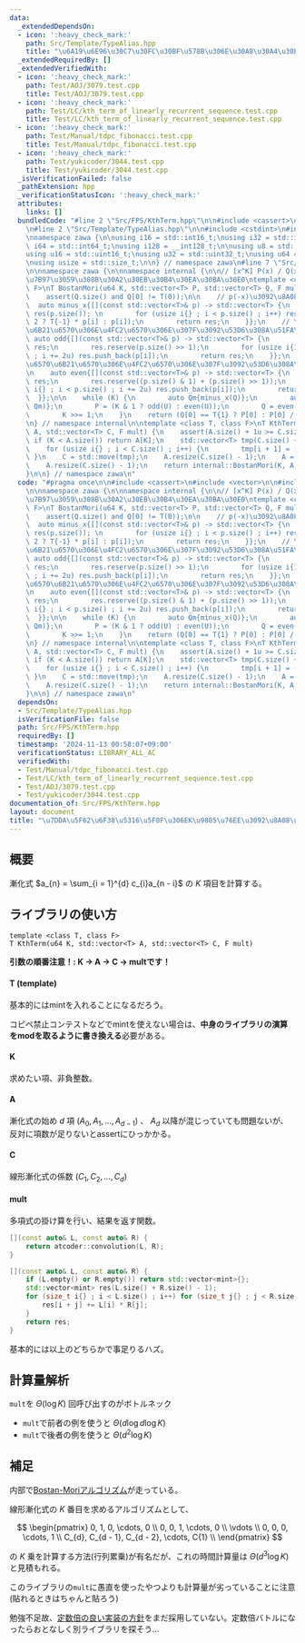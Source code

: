 ```yaml
---
data:
  _extendedDependsOn:
  - icon: ':heavy_check_mark:'
    path: Src/Template/TypeAlias.hpp
    title: "\u6A19\u6E96\u30C7\u30FC\u30BF\u578B\u306E\u30A8\u30A4\u30EA\u30A2\u30B9"
  _extendedRequiredBy: []
  _extendedVerifiedWith:
  - icon: ':heavy_check_mark:'
    path: Test/AOJ/3079.test.cpp
    title: Test/AOJ/3079.test.cpp
  - icon: ':heavy_check_mark:'
    path: Test/LC/kth_term_of_linearly_recurrent_sequence.test.cpp
    title: Test/LC/kth_term_of_linearly_recurrent_sequence.test.cpp
  - icon: ':heavy_check_mark:'
    path: Test/Manual/tdpc_fibonacci.test.cpp
    title: Test/Manual/tdpc_fibonacci.test.cpp
  - icon: ':heavy_check_mark:'
    path: Test/yukicoder/3044.test.cpp
    title: Test/yukicoder/3044.test.cpp
  _isVerificationFailed: false
  _pathExtension: hpp
  _verificationStatusIcon: ':heavy_check_mark:'
  attributes:
    links: []
  bundledCode: "#line 2 \"Src/FPS/KthTerm.hpp\"\n\n#include <cassert>\n#include <vector>\n\
    \n#line 2 \"Src/Template/TypeAlias.hpp\"\n\n#include <cstdint>\n#include <cstddef>\n\
    \nnamespace zawa {\n\nusing i16 = std::int16_t;\nusing i32 = std::int32_t;\nusing\
    \ i64 = std::int64_t;\nusing i128 = __int128_t;\n\nusing u8 = std::uint8_t;\n\
    using u16 = std::uint16_t;\nusing u32 = std::uint32_t;\nusing u64 = std::uint64_t;\n\
    \nusing usize = std::size_t;\n\n} // namespace zawa\n#line 7 \"Src/FPS/KthTerm.hpp\"\
    \n\nnamespace zawa {\n\nnamespace internal {\n\n// [x^K] P(x) / Q(x)\u3092\u8A08\
    \u7B97\u3059\u308B\u30A2\u30EB\u30B4\u30EA\u30BA\u30E0\ntemplate <class T, class\
    \ F>\nT BostanMori(u64 K, std::vector<T> P, std::vector<T> Q, F mult) {\n    assert(P.size());\n\
    \    assert(Q.size() and Q[0] != T(0));\n\n    // p(-x)\u3092\u8A08\u7B97\n  \
    \  auto minus_x{[](const std::vector<T>& p) -> std::vector<T> {\n        std::vector<T>\
    \ res(p.size()); \n        for (usize i{} ; i < p.size() ; i++) res[i] = (i %\
    \ 2 ? T{-1} * p[i] : p[i]);\n        return res;\n    }};\n    // \u5947\u6570\
    \u6B21\u6570\u306E\u4FC2\u6570\u306E\u307F\u3092\u53D6\u308A\u51FA\u3059\n   \
    \ auto odd{[](const std::vector<T>& p) -> std::vector<T> {\n        std::vector<T>\
    \ res;\n        res.reserve(p.size() >> 1);\n        for (usize i{1} ; i < p.size()\
    \ ; i += 2u) res.push_back(p[i]);\n        return res;\n    }};\n    // \u5076\
    \u6570\u6B21\u6570\u306E\u4FC2\u6570\u306E\u307F\u3092\u53D6\u308A\u51FA\u3059\
    \n    auto even{[](const std::vector<T>& p) -> std::vector<T> {\n        std::vector<T>\
    \ res;\n        res.reserve((p.size() & 1) + (p.size() >> 1));\n        for (usize\
    \ i{} ; i < p.size() ; i += 2u) res.push_back(p[i]);\n        return res;\n  \
    \  }};\n\n    while (K) {\n        auto Qm{minus_x(Q)};\n        auto U{mult(P,\
    \ Qm)};\n        P = (K & 1 ? odd(U) : even(U));\n        Q = even(mult(Q, Qm));\n\
    \        K >>= 1;\n    }\n    return (Q[0] == T{1} ? P[0] : P[0] / Q[0]);\n}\n\
    \n} // namespace internal\n\ntemplate <class T, class F>\nT KthTerm(u64 K, std::vector<T>\
    \ A, std::vector<T> C, F mult) {\n    assert(A.size() + 1u >= C.size());\n   \
    \ if (K < A.size()) return A[K];\n    std::vector<T> tmp(C.size() + 1, T{1});\n\
    \    for (usize i{} ; i < C.size() ; i++) {\n        tmp[i + 1] = -C[i];\n   \
    \ }\n    C = std::move(tmp);\n    A.resize(C.size() - 1);\n    A = mult(A, C);\n\
    \    A.resize(C.size() - 1);\n    return internal::BostanMori(K, A, C, mult);\n\
    }\n\n} // namespace zawa\n"
  code: "#pragma once\n\n#include <cassert>\n#include <vector>\n\n#include \"../Template/TypeAlias.hpp\"\
    \n\nnamespace zawa {\n\nnamespace internal {\n\n// [x^K] P(x) / Q(x)\u3092\u8A08\
    \u7B97\u3059\u308B\u30A2\u30EB\u30B4\u30EA\u30BA\u30E0\ntemplate <class T, class\
    \ F>\nT BostanMori(u64 K, std::vector<T> P, std::vector<T> Q, F mult) {\n    assert(P.size());\n\
    \    assert(Q.size() and Q[0] != T(0));\n\n    // p(-x)\u3092\u8A08\u7B97\n  \
    \  auto minus_x{[](const std::vector<T>& p) -> std::vector<T> {\n        std::vector<T>\
    \ res(p.size()); \n        for (usize i{} ; i < p.size() ; i++) res[i] = (i %\
    \ 2 ? T{-1} * p[i] : p[i]);\n        return res;\n    }};\n    // \u5947\u6570\
    \u6B21\u6570\u306E\u4FC2\u6570\u306E\u307F\u3092\u53D6\u308A\u51FA\u3059\n   \
    \ auto odd{[](const std::vector<T>& p) -> std::vector<T> {\n        std::vector<T>\
    \ res;\n        res.reserve(p.size() >> 1);\n        for (usize i{1} ; i < p.size()\
    \ ; i += 2u) res.push_back(p[i]);\n        return res;\n    }};\n    // \u5076\
    \u6570\u6B21\u6570\u306E\u4FC2\u6570\u306E\u307F\u3092\u53D6\u308A\u51FA\u3059\
    \n    auto even{[](const std::vector<T>& p) -> std::vector<T> {\n        std::vector<T>\
    \ res;\n        res.reserve((p.size() & 1) + (p.size() >> 1));\n        for (usize\
    \ i{} ; i < p.size() ; i += 2u) res.push_back(p[i]);\n        return res;\n  \
    \  }};\n\n    while (K) {\n        auto Qm{minus_x(Q)};\n        auto U{mult(P,\
    \ Qm)};\n        P = (K & 1 ? odd(U) : even(U));\n        Q = even(mult(Q, Qm));\n\
    \        K >>= 1;\n    }\n    return (Q[0] == T{1} ? P[0] : P[0] / Q[0]);\n}\n\
    \n} // namespace internal\n\ntemplate <class T, class F>\nT KthTerm(u64 K, std::vector<T>\
    \ A, std::vector<T> C, F mult) {\n    assert(A.size() + 1u >= C.size());\n   \
    \ if (K < A.size()) return A[K];\n    std::vector<T> tmp(C.size() + 1, T{1});\n\
    \    for (usize i{} ; i < C.size() ; i++) {\n        tmp[i + 1] = -C[i];\n   \
    \ }\n    C = std::move(tmp);\n    A.resize(C.size() - 1);\n    A = mult(A, C);\n\
    \    A.resize(C.size() - 1);\n    return internal::BostanMori(K, A, C, mult);\n\
    }\n\n} // namespace zawa\n"
  dependsOn:
  - Src/Template/TypeAlias.hpp
  isVerificationFile: false
  path: Src/FPS/KthTerm.hpp
  requiredBy: []
  timestamp: '2024-11-13 00:58:07+09:00'
  verificationStatus: LIBRARY_ALL_AC
  verifiedWith:
  - Test/Manual/tdpc_fibonacci.test.cpp
  - Test/LC/kth_term_of_linearly_recurrent_sequence.test.cpp
  - Test/AOJ/3079.test.cpp
  - Test/yukicoder/3044.test.cpp
documentation_of: Src/FPS/KthTerm.hpp
layout: document
title: "\u7DDA\u5F62\u6F38\u5316\u5F0F\u306EK\u9805\u76EE\u3092\u8A08\u7B97\u3059\u308B"
---
```


## 概要

漸化式 $a_{n} = \sum_{i = 1}^{d} c_{i}a_{n - i}$ の $K$ 項目を計算する。

## ライブラリの使い方

```
template <class T, class F>
T KthTerm(u64 K, std::vector<T> A, std::vector<T> C, F mult)
```

**引数の順番注意！: K -> A -> C -> multです！**

#### T (template)

基本的にはmintを入れることになるだろう。

コピペ禁止コンテストなどでmintを使えない場合は、**中身のライブラリの演算をmodを取るように書き換える**必要がある。

#### K

求めたい項、非負整数。

#### A

漸化式の始め $d$ 項 $(A_{0}, A_{1}, \dots, A_{d - 1})$ 、 $A_{d}$ 以降が混じっていても問題ないが、反対に項数が足りないとassertにひっかかる。

#### C

線形漸化式の係数 $(C_{1}, C_{2}, \dots, C_{d})$

#### mult

多項式の掛け算を行い、結果を返す関数。

```cpp
[](const auto& L, const auto& R) {
    return atcoder::convolution(L, R);
}
```

```cpp
[](const auto& L, const auto& R) {
    if (L.empty() or R.empty()) return std::vector<mint>{};
    std::vector<mint> res(L.size() + R.size() - 1);
    for (size_t i{} ; i < L.size() ; i++) for (size_t j{} ; j < R.size() ; j++) {
        res[i + j] += L[i] * R[j];
    }
    return res;
}
```

基本的には以上のどちらかで事足りるハズ。

## 計算量解析

`mult`を $\Theta(\log K)$ 回呼び出すのがボトルネック

- `mult`で前者の例を使うと $\Theta (d\log d\log K)$ 
- `mult`で後者の例を使うと $\Theta (d^2 \log K)$

## 補足

内部で[Bostan-Moriアルゴリズム](https://q.c.titech.ac.jp/docs/progs/polynomial_division.html)が走っている。

線形漸化式の $K$ 番目を求めるアルゴリズムとして、

$$ \begin{pmatrix}
0, 1, 0, \cdots, 0 \\
0, 0, 1, \cdots, 0 \\
\vdots \\
0, 0, 0, \cdots, 1 \\
C_{d}, C_{d - 1}, C_{d - 2}, \cdots, C{1} \\
\end{pmatrix} $$

の $K$ 乗を計算する方法(行列累乗)が有名だが、これの時間計算量は $\Theta (d^3 \log K)$ と見積もれる。

このライブラリの`mult`に愚直を使ったやつよりも計算量が劣っていることに注意(貼れるときはちゃんと貼ろう)

勉強不足故、[定数倍の良い実装の方針](https://qiita.com/ryuhe1/items/c18ddbb834eed724a42b)をまだ採用していない。定数倍バトルになったらおとなしく別ライブラリを探そう...
